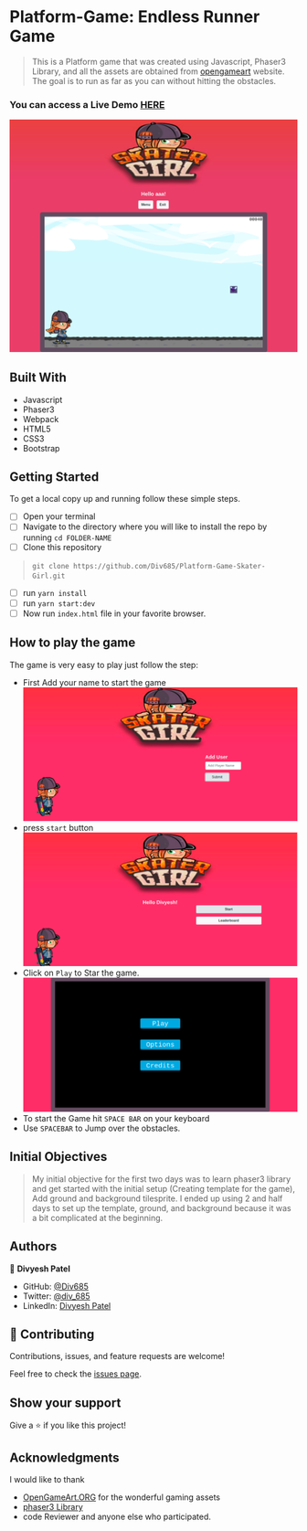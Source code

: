 # Platform-Game: Endless Runner Game
 
> This is a Platform game that was created using Javascript, Phaser3 Library, and all the assets are obtained from [opengameart](https://opengameart.org/) website.
> The goal is to run as far as you can without hitting the obstacles.
 
### You can access a Live Demo [HERE](https://lucid-rosalind-9f9014.netlify.app/)
 
![Screenshot](./screencapture.png)
 
## Built With
 
- Javascript
- Phaser3
- Webpack
- HTML5
- CSS3
- Bootstrap
 
 
 
## Getting Started
 
To get a local copy up and running follow these simple steps.
 
- [ ] Open your terminal
- [ ]  Navigate to the directory where you will like to install the repo by running `cd FOLDER-NAME`
- [ ] Clone this repository
> `git clone https://github.com/Div685/Platform-Game-Skater-Girl.git`
- [ ] run `yarn install`
- [ ] run `yarn start:dev`
- [ ] Now run `index.html` file in your favorite browser.
 
## How to play the game
The game is very easy to play just follow the step:
 
- First Add your name to start the game
![Image](assets/screenshot/Screenshot1.png)
- press `start` button
![Image](assets/screenshot/Screenshot2.png)
- Click on `Play` to Star the game.
![Image](assets/screenshot/Screenshot3.png)
- To start the Game hit `SPACE BAR` on your keyboard
- Use `SPACEBAR` to Jump over the obstacles.
 
## Initial Objectives
> My initial objective for the first two days was to learn phaser3 library and get started with the initial setup (Creating template for the game), Add ground and background tilesprite. I ended up using 2 and half days to set up the template, ground, and background because it was a bit complicated at the beginning.
 
 
## Authors
 
👤 **Divyesh Patel**
 
- GitHub: [@Div685](https://github.com/Div685)
- Twitter: [@div_685](https://twitter.com/div_685)
- LinkedIn: [Divyesh Patel](https://www.linkedin.com/in/divyesh-daxa-patel/)
 
 
## 🤝 Contributing
 
Contributions, issues, and feature requests are welcome!
 
Feel free to check the [issues page](https://github.com/Div685/Platform-Game-Skater-Girl/issues).
 
 
## Show your support
 
Give a ⭐️ if you like this project!
 
## Acknowledgments
I would like to thank
- [OpenGameArt.ORG](https://opengameart.org/) for the wonderful gaming assets
- [phaser3 Library](http://phaser.io/)
- code Reviewer and anyone else who participated.

